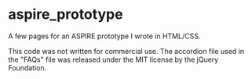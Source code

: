 # aspire_prototype
A few pages for an ASPIRE prototype I wrote in HTML/CSS. 

This code was not written for commercial use. 
  The accordion file used in the "FAQs" file was released under the MIT license by the jQuery Foundation.
